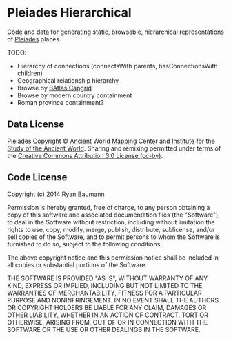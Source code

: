 Pleiades Hierarchical
=====================

Code and data for generating static, browsable, hierarchical representations of [Pleiades](http://pleiades.stoa.org/) places.

TODO:
  * Hierarchy of connections (connectsWith parents, hasConnectionsWith children)
  * Geographical relationship hierarchy
  * Browse by [BAtlas Capgrid](http://atlantides.org/capgrids/)
  * Browse by modern country containment
  * Roman province containment?


Data License
------------

Pleiades Copyright © [Ancient World Mapping Center](http://www.unc.edu/awmc/) and [Institute for the Study of the Ancient World](http://www.nyu.edu/isaw/). Sharing and remixing permitted under terms of the [Creative Commons Attribution 3.0 License (cc-by)](http://creativecommons.org/licenses/by/3.0/us/).

Code License
------------

Copyright (c) 2014 Ryan Baumann

Permission is hereby granted, free of charge, to any person obtaining a copy
of this software and associated documentation files (the "Software"), to deal
in the Software without restriction, including without limitation the rights
to use, copy, modify, merge, publish, distribute, sublicense, and/or sell
copies of the Software, and to permit persons to whom the Software is
furnished to do so, subject to the following conditions:

The above copyright notice and this permission notice shall be included in
all copies or substantial portions of the Software.

THE SOFTWARE IS PROVIDED "AS IS", WITHOUT WARRANTY OF ANY KIND, EXPRESS OR
IMPLIED, INCLUDING BUT NOT LIMITED TO THE WARRANTIES OF MERCHANTABILITY,
FITNESS FOR A PARTICULAR PURPOSE AND NONINFRINGEMENT. IN NO EVENT SHALL THE
AUTHORS OR COPYRIGHT HOLDERS BE LIABLE FOR ANY CLAIM, DAMAGES OR OTHER
LIABILITY, WHETHER IN AN ACTION OF CONTRACT, TORT OR OTHERWISE, ARISING FROM,
OUT OF OR IN CONNECTION WITH THE SOFTWARE OR THE USE OR OTHER DEALINGS IN
THE SOFTWARE.